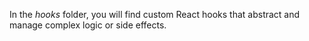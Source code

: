 In the *hooks* folder, you will find custom React hooks that abstract and manage complex logic or side effects. 